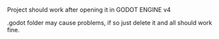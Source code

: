 Project should work after opening it in GODOT ENGINE v4

.godot folder may cause problems, if so just delete it and all should work fine.